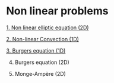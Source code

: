 # Non linear problems

[1. Non linear elliptic equation (2D)](http://nbviewer.jupyter.org/github/ratnania/IGA-Python/blob/main/lessons/Chapter3/01_poisson_2d.ipynb)

[2. Non-linear Convection (1D)](http://nbviewer.jupyter.org/github/ratnania/IGA-Python/blob/main/lessons/Chapter3/02_convection_1d.ipynb)

[3. Burgers equation (1D)](http://nbviewer.jupyter.org/github/ratnania/IGA-Python/blob/main/lessons/Chapter3/03_burgers_1d.ipynb)

4. Burgers equation (2D)

5. Monge-Ampère (2D)
